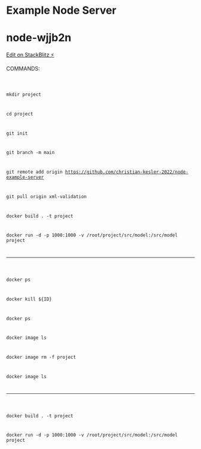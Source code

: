 <h1>Example Node Server</h1>

# node-wjjb2n

[Edit on StackBlitz ⚡️](https://stackblitz.com/edit/node-wjjb2n)

COMMANDS:

<code>

mkdir project

cd project

git init

git branch -m main

git remote add origin https://github.com/christian-kesler-2022/node-example-server

git pull origin xml-validation

docker build . -t project

docker run -d -p 1000:1000 -v /root/project/src/model:/src/model project

<hr>

docker ps

docker kill ${ID}

docker ps

docker image ls

docker image rm -f project

docker image ls

<hr>

docker build . -t project

docker run -d -p 1000:1000 -v /root/project/src/model:/src/model project

</code>

